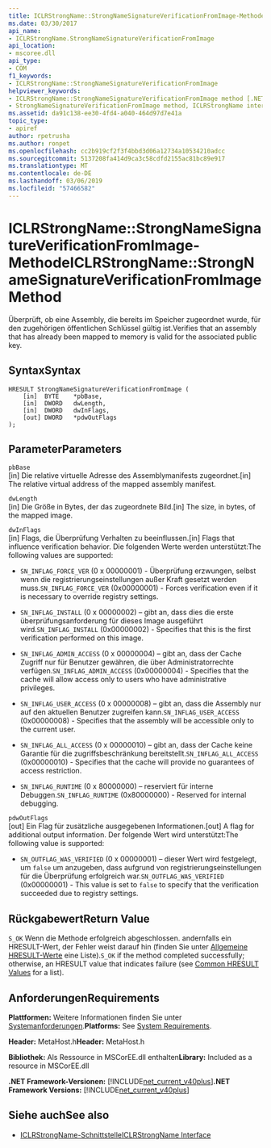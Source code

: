 ```yaml
---
title: ICLRStrongName::StrongNameSignatureVerificationFromImage-Methode
ms.date: 03/30/2017
api_name:
- ICLRStrongName.StrongNameSignatureVerificationFromImage
api_location:
- mscoree.dll
api_type:
- COM
f1_keywords:
- ICLRStrongName::StrongNameSignatureVerificationFromImage
helpviewer_keywords:
- ICLRStrongName::StrongNameSignatureVerificationFromImage method [.NET Framework hosting]
- StrongNameSignatureVerificationFromImage method, ICLRStrongName interface [.NET Framework hosting]
ms.assetid: da91c138-ee30-4fd4-a040-464d97d7e41a
topic_type:
- apiref
author: rpetrusha
ms.author: ronpet
ms.openlocfilehash: cc2b919cf2f3f4bbd3d06a12734a10534210adcc
ms.sourcegitcommit: 5137208fa414d9ca3c58cdfd2155ac81bc89e917
ms.translationtype: MT
ms.contentlocale: de-DE
ms.lasthandoff: 03/06/2019
ms.locfileid: "57466582"
---
```

# <a name="iclrstrongnamestrongnamesignatureverificationfromimage-method"></a><span data-ttu-id="f23d0-102">ICLRStrongName::StrongNameSignatureVerificationFromImage-Methode</span><span class="sxs-lookup"><span data-stu-id="f23d0-102">ICLRStrongName::StrongNameSignatureVerificationFromImage Method</span></span>
<span data-ttu-id="f23d0-103">Überprüft, ob eine Assembly, die bereits im Speicher zugeordnet wurde, für den zugehörigen öffentlichen Schlüssel gültig ist.</span><span class="sxs-lookup"><span data-stu-id="f23d0-103">Verifies that an assembly that has already been mapped to memory is valid for the associated public key.</span></span>  
  
## <a name="syntax"></a><span data-ttu-id="f23d0-104">Syntax</span><span class="sxs-lookup"><span data-stu-id="f23d0-104">Syntax</span></span>  
  
```  
HRESULT StrongNameSignatureVerificationFromImage (  
    [in]  BYTE    *pbBase,  
    [in]  DWORD   dwLength,  
    [in]  DWORD   dwInFlags,  
    [out] DWORD   *pdwOutFlags  
);  
```  
  
## <a name="parameters"></a><span data-ttu-id="f23d0-105">Parameter</span><span class="sxs-lookup"><span data-stu-id="f23d0-105">Parameters</span></span>  
 `pbBase`  
 <span data-ttu-id="f23d0-106">[in] Die relative virtuelle Adresse des Assemblymanifests zugeordnet.</span><span class="sxs-lookup"><span data-stu-id="f23d0-106">[in] The relative virtual address of the mapped assembly manifest.</span></span>  
  
 `dwLength`  
 <span data-ttu-id="f23d0-107">[in] Die Größe in Bytes, der das zugeordnete Bild.</span><span class="sxs-lookup"><span data-stu-id="f23d0-107">[in] The size, in bytes, of the mapped image.</span></span>  
  
 `dwInFlags`  
 <span data-ttu-id="f23d0-108">[in] Flags, die Überprüfung Verhalten zu beeinflussen.</span><span class="sxs-lookup"><span data-stu-id="f23d0-108">[in] Flags that influence verification behavior.</span></span> <span data-ttu-id="f23d0-109">Die folgenden Werte werden unterstützt:</span><span class="sxs-lookup"><span data-stu-id="f23d0-109">The following values are supported:</span></span>  
  
-   <span data-ttu-id="f23d0-110">`SN_INFLAG_FORCE_VER` (0 x 00000001) - Überprüfung erzwungen, selbst wenn die registrierungseinstellungen außer Kraft gesetzt werden muss.</span><span class="sxs-lookup"><span data-stu-id="f23d0-110">`SN_INFLAG_FORCE_VER` (0x00000001) - Forces verification even if it is necessary to override registry settings.</span></span>  
  
-   <span data-ttu-id="f23d0-111">`SN_INFLAG_INSTALL` (0 x 00000002) – gibt an, dass dies die erste überprüfungsanforderung für dieses Image ausgeführt wird.</span><span class="sxs-lookup"><span data-stu-id="f23d0-111">`SN_INFLAG_INSTALL` (0x00000002) - Specifies that this is the first verification performed on this image.</span></span>  
  
-   <span data-ttu-id="f23d0-112">`SN_INFLAG_ADMIN_ACCESS` (0 x 00000004) – gibt an, dass der Cache Zugriff nur für Benutzer gewähren, die über Administratorrechte verfügen.</span><span class="sxs-lookup"><span data-stu-id="f23d0-112">`SN_INFLAG_ADMIN_ACCESS` (0x00000004) - Specifies that the cache will allow access only to users who have administrative privileges.</span></span>  
  
-   <span data-ttu-id="f23d0-113">`SN_INFLAG_USER_ACCESS` (0 x 00000008) – gibt an, dass die Assembly nur auf den aktuellen Benutzer zugreifen kann.</span><span class="sxs-lookup"><span data-stu-id="f23d0-113">`SN_INFLAG_USER_ACCESS` (0x00000008) - Specifies that the assembly will be accessible only to the current user.</span></span>  
  
-   <span data-ttu-id="f23d0-114">`SN_INFLAG_ALL_ACCESS` (0 x 00000010) – gibt an, dass der Cache keine Garantie für die zugriffsbeschränkung bereitstellt.</span><span class="sxs-lookup"><span data-stu-id="f23d0-114">`SN_INFLAG_ALL_ACCESS` (0x00000010) - Specifies that the cache will provide no guarantees of access restriction.</span></span>  
  
-   <span data-ttu-id="f23d0-115">`SN_INFLAG_RUNTIME` (0 x 80000000) – reserviert für interne Debuggen.</span><span class="sxs-lookup"><span data-stu-id="f23d0-115">`SN_INFLAG_RUNTIME` (0x80000000) - Reserved for internal debugging.</span></span>  
  
 `pdwOutFlags`  
 <span data-ttu-id="f23d0-116">[out] Ein Flag für zusätzliche ausgegebenen Informationen.</span><span class="sxs-lookup"><span data-stu-id="f23d0-116">[out] A flag for additional output information.</span></span> <span data-ttu-id="f23d0-117">Der folgende Wert wird unterstützt:</span><span class="sxs-lookup"><span data-stu-id="f23d0-117">The following value is supported:</span></span>  
  
-   <span data-ttu-id="f23d0-118">`SN_OUTFLAG_WAS_VERIFIED` (0 x 00000001) – dieser Wert wird festgelegt, um `false` um anzugeben, dass aufgrund von registrierungseinstellungen für die Überprüfung erfolgreich war.</span><span class="sxs-lookup"><span data-stu-id="f23d0-118">`SN_OUTFLAG_WAS_VERIFIED` (0x00000001) - This value is set to `false` to specify that the verification succeeded due to registry settings.</span></span>  
  
## <a name="return-value"></a><span data-ttu-id="f23d0-119">Rückgabewert</span><span class="sxs-lookup"><span data-stu-id="f23d0-119">Return Value</span></span>  
 <span data-ttu-id="f23d0-120">`S_OK` Wenn die Methode erfolgreich abgeschlossen. andernfalls ein HRESULT-Wert, der Fehler weist darauf hin (finden Sie unter [Allgemeine HRESULT-Werte](https://go.microsoft.com/fwlink/?LinkId=213878) eine Liste).</span><span class="sxs-lookup"><span data-stu-id="f23d0-120">`S_OK` if the method completed successfully; otherwise, an HRESULT value that indicates failure (see [Common HRESULT Values](https://go.microsoft.com/fwlink/?LinkId=213878) for a list).</span></span>  
  
## <a name="requirements"></a><span data-ttu-id="f23d0-121">Anforderungen</span><span class="sxs-lookup"><span data-stu-id="f23d0-121">Requirements</span></span>  
 <span data-ttu-id="f23d0-122">**Plattformen:** Weitere Informationen finden Sie unter [Systemanforderungen](../../../../docs/framework/get-started/system-requirements.md).</span><span class="sxs-lookup"><span data-stu-id="f23d0-122">**Platforms:** See [System Requirements](../../../../docs/framework/get-started/system-requirements.md).</span></span>  
  
 <span data-ttu-id="f23d0-123">**Header:** MetaHost.h</span><span class="sxs-lookup"><span data-stu-id="f23d0-123">**Header:** MetaHost.h</span></span>  
  
 <span data-ttu-id="f23d0-124">**Bibliothek:** Als Ressource in MSCorEE.dll enthalten</span><span class="sxs-lookup"><span data-stu-id="f23d0-124">**Library:** Included as a resource in MSCorEE.dll</span></span>  
  
 <span data-ttu-id="f23d0-125">**.NET Framework-Versionen:** [!INCLUDE[net_current_v40plus](../../../../includes/net-current-v40plus-md.md)]</span><span class="sxs-lookup"><span data-stu-id="f23d0-125">**.NET Framework Versions:** [!INCLUDE[net_current_v40plus](../../../../includes/net-current-v40plus-md.md)]</span></span>  
  
## <a name="see-also"></a><span data-ttu-id="f23d0-126">Siehe auch</span><span class="sxs-lookup"><span data-stu-id="f23d0-126">See also</span></span>
- [<span data-ttu-id="f23d0-127">ICLRStrongName-Schnittstelle</span><span class="sxs-lookup"><span data-stu-id="f23d0-127">ICLRStrongName Interface</span></span>](../../../../docs/framework/unmanaged-api/hosting/iclrstrongname-interface.md)
